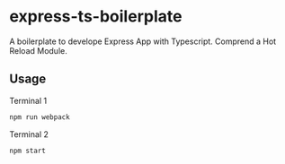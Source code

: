 # express-ts-boilerplate

A boilerplate to develope Express App with Typescript.
Comprend a Hot Reload Module.

## Usage

Terminal 1
```javascript
npm run webpack
```
Terminal 2
```javascript
npm start
```

